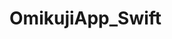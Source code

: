 # OmikujiApp_Swift

<p>
<img sorce="https://user-images.githubusercontent.com/58414435/101969522-187c5980-3c68-11eb-8880-6068cf588c36.png" height="350px">
</p>
